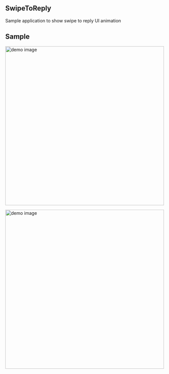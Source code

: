 ## SwipeToReply
Sample application to show swipe to reply UI animation

## Sample
<p align="lefy">
  <img src="https://media.giphy.com/media/XHhgYT4eupo8evWNV7/giphy.gif" height="500" alt="demo image" />
</p>

<p align="lefy">
  <img src="https://media.giphy.com/media/uwOOqeS2tThkQIJYDq/giphy.gif" height="500" alt="demo image" />
</p>



